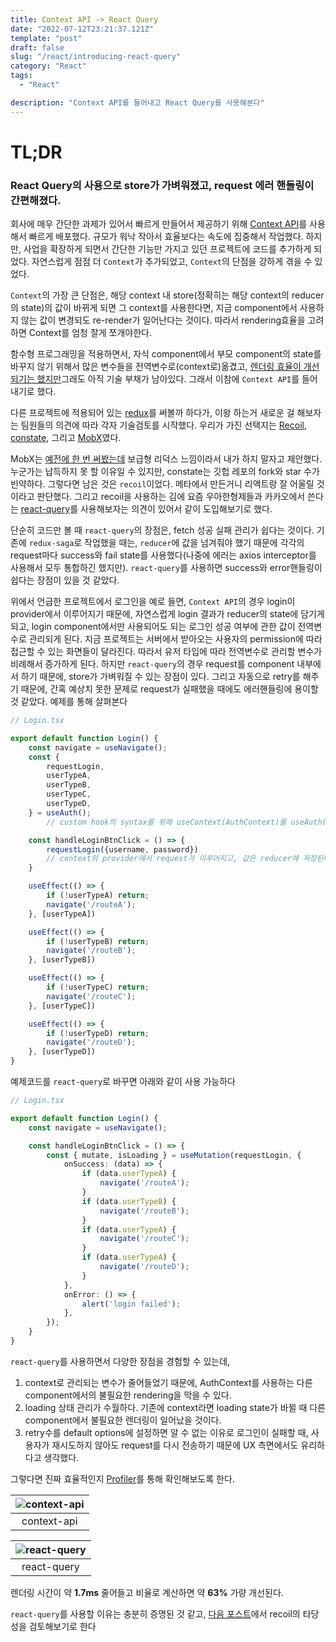 ```yaml
---
title: Context API -> React Query
date: "2022-07-12T23:21:37.121Z"
template: "post"
draft: false
slug: "/react/introducing-react-query"
category: "React"
tags:
  - "React"

description: "Context API를 들어내고 React Query를 사용해본다"
---
```


# TL;DR

### React Query의 사용으로 store가 가벼워졌고, request 에러 핸들링이 간편해졌다.

회사에 매우 간단한 과제가 있어서 빠르게 만들어서 제공하기 위해 [Context API](https://reactjs.org/docs/context.html)를 사용해서 빠르게 배포했다. 규모가 워낙 작아서 효율보다는 속도에 집중해서 작업했다. 하지만, 사업을 확장하게 되면서 간단한 기능만 가지고 있던 프로젝트에 코드를 추가하게 되었다. 자연스럽게 점점 더 `Context`가 추가되었고, `Context`의 단점을 강하게 겪을 수 있었다. 

`Context`의 가장 큰 단점은, 해당 context 내 store(정확히는 해당 context의 reducer의 state)의 값이 바뀌게 되면 그 context를 사용한다면, 지금 component에서 사용하지 않는 값이 변경되도 re-render가 일어난다는 것이다. 따라서 rendering효율을 고려하면 Context를 엄청 잘게 쪼개야한다. 

함수형 프로그래밍을 적용하면서, 자식 component에서 부모 component의 state를 바꾸지 않기 위해서 많은 변수들을 전역변수로(context로)옮겼고, [렌더링 효율이 개선되기는 했지만](https://jasonkang14.github.io/react/functional-programming-with-react-part-three)그래도 아직 기술 부채가 남아있다. 그래서 이참에 `Context API`를 들어내기로 했다. 

다른 프로젝트에 적용되어 있는 [redux](https://redux.js.org/)를 써볼까 하다가, 이왕 하는거 새로운 걸 해보자는 팀원들의 의견에 따라 각자 기술검토를 시작했다. 우리가 가진 선택지는 [Recoil](https://recoiljs.org/), [constate](https://github.com/diegohaz/constate), 그리고 [MobX](https://mobx.js.org/README.html)였다. 

MobX는 [예전에 한 번 써봤는데](https://jasonkang14.github.io/posts/Request-to-Server-using-MobX) 보급형 리덕스 느낌이라서 내가 하지 말자고 제안했다. 누군가는 납득하지 못 할 이유일 수 있지만, constate는 깃헙 레포의 fork와 star 수가 빈약하다. 그렇다면 남은 것은 `recoil`이었다. 메타에서 만든거니 리액트랑 잘 어울릴 것이라고 판단했다. 그리고 recoil을 사용하는 김에 요즘 우아한형제들과 카카오에서 쓴다는 [react-query](https://react-query-v2.tanstack.com/)를 사용해보자는 의견이 있어서 같이 도입해보기로 했다. 

단순히 코드만 볼 때 `react-query`의 장점은, fetch 성공 실패 관리가 쉽다는 것이다. 기존에 `redux-saga`로 작업했을 때는, `reducer`에 값을 넘겨줘야 했기 때문에 각각의 request마다 success와 fail state를 사용했다(나중에 에러는 axios interceptor를 사용해서 모두 통합하긴 했지만). `react-query`를 사용하면 success와 error핸들링이 쉽다는 장점이 있을 것 같았다. 

위에서 언급한 프로젝트에서 로그인을 예로 들면, `Context API`의 경우 login이 provider에서 이루어지기 때문에, 자연스럽게 login 결과가 reducer의 state에 담기게 되고, login component에서만 사용되어도 되는 로그인 성공 여부에 관한 값이 전역변수로 관리되게 된다. 지금 프로젝트는 서버에서 받아오는 사용자의 permission에 따라 접근할 수 있는 화면들이 달라진다. 따라서 유저 타입에 따라 전역변수로 관리할 변수가 비례해서 증가하게 된다. 하지만 `react-query`의 경우 request를 component 내부에서 하기 때문에, store가 가벼워질 수 있는 장점이 있다. 그리고 자동으로 retry를 해주기 때문에, 간혹 예상치 못한 문제로 request가 실패했을 때에도 에러핸들링에 용이할 것 같았다. 예제를 통해 살펴본다 

```typescript
// Login.tsx

export default function Login() {
	const navigate = useNavigate();
	const {
		requestLogin,
		userTypeA,
		userTypeB,
		userTypeC,
		userTypeD,
	} = useAuth(); 
		// custom hook의 syntax를 위해 useContext(AuthContext)를 useAuth()로 export한다.

	const handleLoginBtnClick = () => {
		requestLogin({username, password}) 
		// context의 provider에서 request가 이루어지고, 값은 reducer에 저장된다.
	}

	useEffect(() => {
		if (!userTypeA) return;
		navigate('/routeA');
	}, [userTypeA])

	useEffect(() => {
		if (!userTypeB) return;
		navigate('/routeB');
	}, [userTypeB])

	useEffect(() => {
		if (!userTypeC) return;
		navigate('/routeC');
	}, [userTypeC])

	useEffect(() => {
		if (!userTypeD) return;
		navigate('/routeD');
	}, [userTypeD])
}
```

예제코드를 `react-query`로 바꾸면 아래와 같이 사용 가능하다 

```typescript
// Login.tsx

export default function Login() {
	const navigate = useNavigate();

	const handleLoginBtnClick = () => {
		const { mutate, isLoading } = useMutation(requestLogin, {
			onSuccess: (data) => {
				if (data.userTypeA) {
					navigate('/routeA');
				}
				if (data.userTypeB) {
					navigate('/routeB');
				}
				if (data.userTypeA) {
					navigate('/routeC');
				}
				if (data.userTypeA) {
					navigate('/routeD');
				}
			},
			onError: () => {
				alert('login failed');
			},
		});
	}
}
```

`react-query`를 사용하면서 다양한 장점을 경험할 수 있는데, 
1. context로 관리되는 변수가 줄어들었기 때문에, AuthContext를 사용하는 다른 component에서의 불필요한 rendering을 막을 수 있다. 
2. loading 상태 관리가 수월하다. 기존에 context라면 loading state가 바뀔 때 다른 component에서 불필요한 렌더링이 일어났을 것이다.
3. retry수를 default options에 설정하면 알 수 없는 이유로 로그인이 실패할 때, 사용자가 재시도하지 않아도 request를 다시 전송하기 때문에 UX 측면에서도 유리하다고 생각했다. 

그렇다면 진짜 효율적인지 [Profiler](https://reactjs.org/docs/profiler.html)를 통해 확인해보도록 한다.

|![context-api](https://i.imgur.com/UXdARpb.png)|
| :-------------------------------------------: |
|                 context-api                   |

|![react-query](https://i.imgur.com/zCAjc69.png)|
| :-------------------------------------------: |
|                 react-query                   |

렌더링 시간이 약 **1.7ms** 줄어들고 비율로 계산하면 약 **63%** 가량 개선된다.

`react-query`를 사용할 이유는 충분히 증명된 것 같고, [다음 포스트](https://jasonkang14.github.io/react/introducing-recoil)에서 recoil의 타당성을 검토해보기로 한다